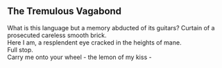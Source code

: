 The Tremulous Vagabond
----------------------
What is this language but a memory abducted of its guitars? Curtain of a prosecuted careless smooth brick.  
Here I am, a resplendent eye cracked in the heights of mane.  
Full stop.  
Carry me onto your wheel - the lemon of my kiss -  
